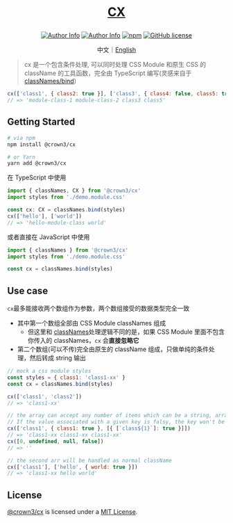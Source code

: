 # <p align="center">[CX](https://github.com/crown3/cx)</p>

<p align="center">
<a href="https://github.com/crown3"><img alt="Author Info" src="https://img.shields.io/badge/-Made%20by%20Crown3-grey?logo=c&style=flat-square"></a>
<a href="https://github.com/crown3"><img alt="Author Info" src="https://img.badgesize.io/https:/unpkg.com/@crown3/cx/dist/cx.cjs.production.min.js?style=flat-square&compression=gzip"></a>
<a href="https://www.npmjs.com/package/@crown3/cx"><img alt="npm" src="https://img.shields.io/npm/v/@crown3/cx?style=flat-square"></a>
<a href="https://github.com/crown3/cx"><img alt="GitHub license" src="https://img.shields.io/github/license/crown3/cx?style=flat-square"></a>
</p>

<p align="center">中文｜<a href="../README.md">English</a></p>

> cx 是一个包含条件处理, 可以同时处理 CSS Module 和原生 CSS 的 className 的工具函数，完全由 TypeScript 编写(灵感来自于[classNames/bind](https://github.com/JedWatson/classnames))

```js
cx(['class1', { class2: true }], ['class3', { class4: false, class5: true }])
// => 'module-class-1 module-class-2 class3 class5'
```

## Getting Started

```bash
# via npm
npm install @crown3/cx

# or Yarn
yarn add @crown3/cx
```

在 TypeScript 中使用

```typescript
import { classNames, CX } from '@crown3/cx'
import styles from './demo.module.css'

const cx: CX = classNames.bind(styles)
cx(['hello'], ['world'])
// => 'hello-module-class world'
```

或者直接在 JavaScript 中使用

```javascript
import { classNames } from '@crown3/cx'
import styles from './demo.module.css'

const cx = classNames.bind(styles)
```

## Use case

`cx`最多能接收两个数组作为参数，两个数组接受的数据类型完全一致

- 其中第一个数组全部由 CSS Module classNames 组成
  - 但这里和 [classNames](https://github.com/JedWatson/classnames)处理逻辑不同的是，如果 CSS Module 里面不包含你传入的 classNames，`cx` 会**直接忽略它**
- 第二个数组(可以不传)完全由原生的 className 组成，只做单纯的条件处理，然后转成 string 输出

```javascript
// mock a css module styles
const styles = { class1: 'class1-xx' }
const cx = classNames.bind(styles)

cx(['class1', 'class2'])
// => 'class1-xx'

// the array can accept any number of items which can be a string, array or Object
// If the value associated with a given key is falsy, the key won't be included in the output
cx(['class1', { class1: true }, [{ [`class${1}`]: true }]])
// => 'class1-xx class1-xx class1-xx'
cx([0, undefined, null, false])
// => ''

// the second arr will be handled as normal className
cx(['class1'], ['hello', { world: true }])
// => 'class1-xx hello world'
```

## License

[@crown3/cx](https://github.com/crown3/cx) is licensed under a [MIT License](./LICENSE).
